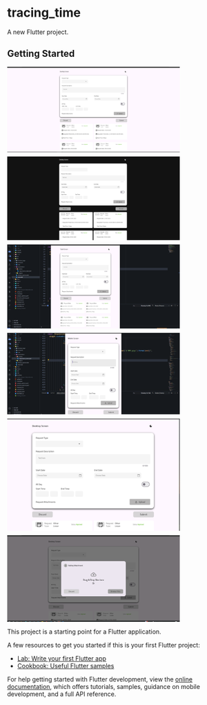 # tracing_time

A new Flutter project.

## Getting Started 

   <div style="display: flex; flex-wrap: wrap; gap: 10px;">
  <img src="assets/screenshots/one.png" width="400" alt="Home Page">
  <img src="assets/screenshots/two.png" width="400" alt="Bouquet Page">
  <img src="assets/screenshots/three.png" width="400" alt="Room Page">
  <img src="assets/screenshots/five.png" width="400" alt="Room Page">
  <img src="assets/screenshots/six.png" width="400" alt="Room Page">
  <img src="assets/screenshots/seven.png" width="400" alt="Room Page">
</div>

This project is a starting point for a Flutter application.

A few resources to get you started if this is your first Flutter project:

- [Lab: Write your first Flutter app](https://docs.flutter.dev/get-started/codelab)
- [Cookbook: Useful Flutter samples](https://docs.flutter.dev/cookbook)

For help getting started with Flutter development, view the
[online documentation](https://docs.flutter.dev/), which offers tutorials,
samples, guidance on mobile development, and a full API reference.
